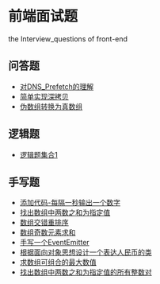 <!--
 * @Description: 前端面试题汇总
 * @Author: hetengfei
 * @Github: https://github.com/avrinfly
 * @Date: 2019-08-27 18:45:16
 * @LastEditors: hetengfei
 * @LastEditTime: 2019-08-29 00:12:05
 -->
# 前端面试题
the Interview_questions of front-end

## 问答题
- [对DNS_Prefetch的理解](https://github.com/avrinfly/question-answer/blob/master/%E9%97%AE%E7%AD%94%E9%A2%98/%E5%AF%B9DNS_Prefetch%E7%9A%84%E7%90%86%E8%A7%A3.md)
- [简单实现深拷贝](https://github.com/avrinfly/question-answer/blob/master/%E7%AE%80%E5%8D%95%E9%97%AE%E7%AD%94%E9%A2%98/%E7%AE%80%E5%8D%95%E5%AE%9E%E7%8E%B0%E4%B8%80%E4%B8%AA%E6%B7%B1%E6%8B%B7%E8%B4%9D.md)
- [伪数组转换为真数组](https://github.com/avrinfly/question-answer/blob/master/%E7%AE%80%E5%8D%95%E9%97%AE%E7%AD%94%E9%A2%98/%E4%BC%AA%E6%95%B0%E7%BB%84%E8%BD%AC%E6%8D%A2%E4%B8%BA%E7%9C%9F%E6%95%B0%E7%BB%84.md)
## 逻辑题
- [逻辑题集合1](https://github.com/avrinfly/question-answer/blob/master/%E9%80%BB%E8%BE%91%E9%A2%98/%E9%80%BB%E8%BE%91%E9%A2%98%E9%9B%86%E5%90%881.md)
## 手写题
- [添加代码-每隔一秒输出一个数字](https://github.com/avrinfly/question-answer/blob/master/%E6%89%8B%E5%86%99%E9%A2%98/%E5%A1%AB%E5%85%85%E7%9B%AE%E6%A0%87%E5%AD%97%E7%AC%A6%E4%B8%B2%E8%87%B3%E7%9B%AE%E6%A0%87%E9%95%BF%E5%BA%A6.md)
- [找出数组中两数之和为指定值](https://github.com/avrinfly/question-answer/blob/master/%E6%89%8B%E5%86%99%E9%A2%98/%E6%89%BE%E5%87%BA%E6%95%B0%E7%BB%84%E4%B8%AD%E4%B8%A4%E6%95%B0%E4%B9%8B%E5%92%8C%E4%B8%BA%E6%8C%87%E5%AE%9A%E5%80%BC%E7%9A%84%E6%89%80%E6%9C%89%E6%95%B4%E6%95%B0%E5%AF%B9.md)
- [数组交错重排序](https://github.com/avrinfly/question-answer/blob/master/%E6%89%8B%E5%86%99%E9%A2%98/%E6%95%B0%E7%BB%84%E4%BA%A4%E9%94%99%E9%87%8D%E6%8E%92%E5%BA%8F.md)
- [数组奇数元素求和](https://github.com/avrinfly/question-answer/blob/master/%E6%89%8B%E5%86%99%E9%A2%98/%E6%95%B0%E7%BB%84%E5%A5%87%E6%95%B0%E5%85%83%E7%B4%A0%E6%B1%82%E5%92%8C.md)
- [手写一个EventEmitter](https://github.com/avrinfly/question-answer/blob/master/%E6%89%8B%E5%86%99%E9%A2%98/%E6%89%8B%E5%86%99%E4%B8%80%E4%B8%AAEventEmitter.md)
- [根据面向对象思想设计一个表达人民币的类](https://github.com/avrinfly/question-answer/blob/master/%E6%89%8B%E5%86%99%E9%A2%98/%E6%A0%B9%E6%8D%AE%E9%9D%A2%E5%90%91%E5%AF%B9%E8%B1%A1%E7%BC%96%E7%A8%8B%E6%80%9D%E6%83%B3%E8%AE%BE%E8%AE%A1%E4%B8%80%E4%B8%AA%E8%A1%A8%E8%BE%BE%E4%BA%BA%E6%B0%91%E5%B8%81%E7%9A%84%E7%B1%BB.md)
- [求数组可组合的最大数值](https://github.com/avrinfly/question-answer/blob/master/%E6%89%8B%E5%86%99%E9%A2%98/%E6%B1%82%E6%95%B0%E7%BB%84%E5%8F%AF%E7%BB%84%E5%90%88%E7%9A%84%E6%9C%80%E5%A4%A7%E6%95%B0%E5%80%BC.md)
- [找出数组中两数之和为指定值的所有整数对](https://github.com/avrinfly/question-answer/blob/master/%E6%89%8B%E5%86%99%E9%A2%98/%E6%89%BE%E5%87%BA%E6%95%B0%E7%BB%84%E4%B8%AD%E4%B8%A4%E6%95%B0%E4%B9%8B%E5%92%8C%E4%B8%BA%E6%8C%87%E5%AE%9A%E5%80%BC%E7%9A%84%E6%89%80%E6%9C%89%E6%95%B4%E6%95%B0%E5%AF%B9.md)
